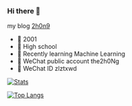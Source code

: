 ### Hi there 👋

 my blog [2h0n9](http://zckun.github.io/)
 
 - 🥀 2001
 - 🏫 High school
 - 📖 Recently learning Machine Learning
 - 👯 WeChat public account the2h0Ng
 - 💬 WeChat ID zlztxwd

<!--
**ZCKun/ZCKun** is a ✨ _special_ ✨ repository because its `README.md` (this file) appears on your GitHub profile.

Here are some ideas to get you started:

- 🔭 I’m currently working on ...
- 🌱 I’m currently learning ...
- 👯 I’m looking to collaborate on ...
- 🤔 I’m looking for help with ...
- 💬 Ask me about ...
- 📫 How to reach me: ...
- 😄 Pronouns: ...
- ⚡ Fun fact: ...
-->

[![Stats](https://github-readme-stats.vercel.app/api?username=zckun&show_icons=true&count_private=true)](https://github.com/ZCKun)

[![Top Langs](https://github-readme-stats.vercel.app/api/top-langs/?username=zckun&layout=compact)](https://github.com/ZCKun)
